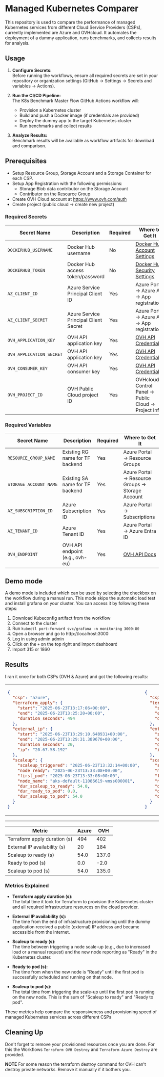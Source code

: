 # Managed Kubernetes Comparer

This repository is used to compare the performance of managed Kubernetes services from different Cloud Service Providers (CSPs), currently implemented are Azure and OVHcloud. It automates the deployment of a dummy application, runs benchmarks, and collects results for analysis.

## Usage

1. **Configure Secrets:**  
   Before running the workflows, ensure all required secrets are set in your repository or organization settings (GitHub → Settings → Secrets and variables → Actions).

2. **Run the CI/CD Pipeline:**  
   The K8s Benchmark Master Flow GitHub Actions workflow will:
   - Provision a Kubernetes cluster
   - Build and push a Docker image (if credentials are provided)
   - Deploy the dummy app to the target Kubernetes cluster
   - Run benchmarks and collect results

3. **Analyze Results:**  
   Benchmark results will be available as workflow artifacts for download and comparison.

## Prerequisites
   - Setup Resource Group, Storage Account and a Storage Container for each CSP.
   - Setup App Registration with the following permissions:
     - Storage Blob data contributor on the Storage Account
     - Contributor on the Resource Group
   - Create OVH Cloud account at https://www.ovh.com/auth
   - Create project (public cloud → create new project)

### Required Secrets

| Secret Name              | Description                                 | Required    | Where to Get It                                           |
|--------------------------|---------------------------------------------|-------------|-----------------------------------------------------------|
| `DOCKERHUB_USERNAME`     | Docker Hub username                         | No          | [Docker Hub Account Settings](https://hub.docker.com/)    |
| `DOCKERHUB_TOKEN`        | Docker Hub access token/password            | No          | [Docker Hub Security Settings](https://hub.docker.com/)   |
| `AZ_CLIENT_ID`           | Azure Service Principal Client ID           | Yes         | Azure Portal → Azure AD → App registrations               |
| `AZ_CLIENT_SECRET`       | Azure Service Principal Client Secret       | Yes         | Azure Portal → Azure AD → App registrations               |
| `OVH_APPLICATION_KEY`    | OVH API application key                     | Yes         | [OVH API Credentials](https://www.ovh.com/auth/api/createToken?GET=/*&POST=/*&PUT=/*&DELETE=/*)     |
| `OVH_APPLICATION_SECRET` | OVH API application key                     | Yes         | [OVH API Credentials](https://www.ovh.com/auth/api/createToken?GET=/*&POST=/*&PUT=/*&DELETE=/*)     |
| `OVH_CONSUMER_KEY`       | OVH API consumer key                        | Yes         | [OVH API Credentials](https://www.ovh.com/auth/api/createToken?GET=/*&POST=/*&PUT=/*&DELETE=/*)     |
| `OVH_PROJECT_ID`         | OVH Public Cloud project ID                 | Yes         | OVHcloud Control Panel → Public Cloud → Project Info      |

### Required Variables

| Secret Name           | Description                                 | Required    | Where to Get It                                           |
|-----------------------|---------------------------------------------|-------------|-----------------------------------------------------------|
| `RESOURCE_GROUP_NAME` | Existing RG name for TF backend             | Yes         | Azure Portal → Resource Groups                            |
| `STORAGE_ACCOUNT_NAME`| Existing SA name for TF backend             | Yes         | Azure Portal → Resource Groups → Storage Account          |
| `AZ_SUBSCRIPTION_ID`  | Azure Subscription ID                       | Yes         | Azure Portal → Subscriptions                              |
| `AZ_TENANT_ID`        | Azure Tenant ID                             | Yes         | Azure Portal → Azure Entra ID                             |
| `OVH_ENDPOINT`        | OVH API endpoint (e.g., ovh-eu)             | Yes         | [OVH API Docs](https://docs.ovh.com/gb/en/api/)           |

## Demo mode
A demo mode is included which can be used by selecting the checkbox on the workflow during a manual run. This mode skips the automatic load test and install grafana on your cluster.
You can access it by following these steps:
 1. Download Kubeconfig artifact from the workflow
 2. Connect to the cluster
 3. Run `kubectl port-forward svc/grafana -n monitoring 3000:80`
 4. Open a browser and go to http://localhost:3000
 5. Log in using admin admin
 6. Click on the `+` on the top right and import dashboard
 7. Import 315 or 1860

## Results

I ran it once for both CSPs (OVH & Azure) and got the following results:

<table>
  <tr>
    <td>

```json
{
  "csp": "azure",
  "terraform_apply": {
    "start": "2025-06-23T13:17:06+00:00",
    "end": "2025-06-23T13:25:20+00:00",
    "duration_seconds": 494
  },
  "external_ip": {
    "start": "2025-06-23T13:29:10.648931+00:00",
    "end": "2025-06-23T13:29:31.389670+00:00",
    "duration_seconds": 20,
    "ip": "20.67.58.192"
  },
  "scaleup": {
    "scaleup_triggered": "2025-06-23T13:32:14+00:00",
    "node_ready": "2025-06-23T13:33:08+00:00",
    "first_pod": "2025-06-23T13:33:08+00:00",
    "node_name": "aks-default-11086619-vmss000001",
    "dur_scaleup_to_ready": 54.0,
    "dur_ready_to_pod": 0.0,
    "dur_scaleup_to_pod": 54.0
  }
}
```

</td>
<td>

```json
{
  "csp": "ovh",
  "terraform_apply": {
    "start": "2025-07-13T19:08:32+00:00",
    "end": "2025-07-13T19:15:14+00:00",
    "duration_seconds": 402
  },
  "external_ip": {
    "start": "2025-07-13T19:16:14.285706+00:00",
    "end": "2025-07-13T19:19:18.992363+00:00",
    "duration_seconds": 184,
    "ip": "37.59.24.5"
  },
  "scaleup": {
    "scaleup_triggered": "2025-07-13T19:22:01+00:00",
    "node_ready": "2025-07-13T19:24:18+00:00",
    "first_pod": "2025-07-13T19:24:16+00:00",
    "node_name": "default-node-c925e7",
    "dur_scaleup_to_ready": 137.0,
    "dur_ready_to_pod": -2.0,
    "dur_scaleup_to_pod": 135.0
  }
}
```

</td>
  </tr>
</table>

---

| Metric                         | Azure | OVH    |
|--------------------------------|-------|--------|
| Terraform apply duration (s)   | 494   | 402    |
| External IP availability (s)   | 20    | 184    |
| Scaleup to ready (s)           | 54.0  | 137.0  |
| Ready to pod (s)               | 0.0   | -2.0   |
| Scaleup to pod (s)             | 54.0  | 135.0  |

### Metrics Explained

- **Terraform apply duration (s):**  
  The total time it took for Terraform to provision the Kubernetes cluster and all required infrastructure resources on the cloud provider.

- **External IP availability (s):**  
  The time from the end of infrastructure provisioning until the dummy application received a public (external) IP address and became accessible from the internet.

- **Scaleup to ready (s):**  
  The time between triggering a node scale-up (e.g., due to increased load or a manual request) and the new node reporting as "Ready" in the Kubernetes cluster.

- **Ready to pod (s):**  
  The time from when the new node is "Ready" until the first pod is successfully scheduled and running on that node.

- **Scaleup to pod (s):**  
  The total time from triggering the scale-up until the first pod is running on the new node. This is the sum of "Scaleup to ready" and "Ready to pod".

These metrics help compare the responsiveness and provisioning speed of managed Kubernetes services across different CSPs

## Cleaning Up
Don't forget to remove your provisioned resources once you are done.
For this the Workflows `Terraform OVH Destroy` and `Terraform Azure Destroy` are provided.

**NOTE** For some reason the terraform destroy command for OVH can't destroy private networks. Remove it manually if it bothers you.